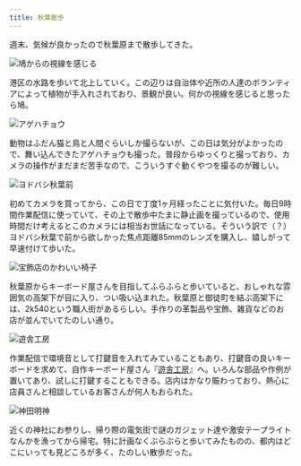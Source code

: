 ```yaml
---
title: 秋葉散歩
---
```

週末、気候が良かったので秋葉原まで散歩してきた。

![](https://lh4.googleusercontent.com/t0uItDe9oMnCwn-MzKzLM-54tUvWe54W-mzL7hWCH_4n2ndImrwT3rPVP8l5qaNBNlvHaR3TCO_zD6d3aHXzszSgiV1qQEaxlgyLNovLkG4A2pOYJCP0wqqUiI5Fxii5fEZpGhdn7wJWi9jfG6hF465jTqZqW1bdeyVMUWNUg8tIHrxtb5Z1rPoS1w "鳩からの視線を感じる")

港区の水路を歩いて北上していく。この辺りは自治体や近所の人達のボランティアによって植物が手入れされており、景観が良い。何かの視線を感じると思ったら鳩。

![](https://lh4.googleusercontent.com/T8x_SuZ7viZH0fKyBK23Xdr1RI43D7KMB5TeFpcM_F2kggjqUpYhSF-0GxU49H6GZcjzip8a5NuKy9FgDq1yLrk_IXJpoF5KdG97HONlJre-8_hdSraQKL0-BjKGD5K3J9ImV5Y2xbTgeRh1vjneZodgy8wM4Kcun_ZAaGuGquEJLVmoGSIADANY_A "アゲハチョウ")

動物はふだん猫と鳥と人間ぐらいしか撮らないが、この日は気分がよかったので、舞い込んできたアゲハチョウも撮った。普段からゆっくりと撮っており、カメラの操作がまだまだ苦手なので、こういうすぐ動くやつを撮るのが難しい。

![](https://lh4.googleusercontent.com/Kdwce6GjNbIbFfPE9wmfx5VVf8LpdwEbl2QqNRmDZzHTM_Y3xygqRPE0BPQ_yHK6ziJTcxX3bkEg-Yg8MZqNvmWvjH5X1Z3g4UKnL2DJQzP6mGyeXZPRnt3UIHP3Sw58Fs4obAR11g0JLEwK5FJ-oy_oi4HgDi7AHLgDf86sQO0MxQe5OBNhFBXPMg "ヨドバシ秋葉前")

初めてカメラを買ってから、この日で丁度1ヶ月経ったことに気付いた。毎日9時間作業配信に使っていて、その上で散歩中たまに静止画を撮っているので、使用時間だけ考えるとこのカメラには相当お世話になっている。そういう訳で（？）ヨドバシ秋葉で前から欲しかった焦点距離85mmのレンズを購入し、嬉しがって早速付けて歩いた。

![](https://lh5.googleusercontent.com/tpyZobIbNfGqsm8AcZTX2Qcuen_fUTHTBUxbmGBqI47aAR6yfYjEcQBUNOhyxtl0DFn33fSbKQTeAWkDKhYiYz4dgVgCPAmIkQVFLsRhqWkvp4vuT873aU75wk7tLuxSeoZZowlS7aaZCQElgzPmtKtUVARElAc2J_0V4FKCYLhRRdd9f9XJwxbNKA "宝飾店のかわいい椅子")

秋葉原からキーボード屋さんを目指してふらふらと歩いていると、おしゃれな雰囲気の高架下が目に入り、つい吸い込まれた。秋葉原と御徒町を結ぶ高架下には、2k540という職人街があるらしい。手作りの革製品や宝飾、雑貨などのお店が並んでいてたのしい通り。

![](https://lh6.googleusercontent.com/3uGJDZNcxLpsLEIdXW7ykWKv5Wa0pyEXB9W-abKf7MBy6lzQ4xj4i6VkVe0yqxc0TF6f16wOHrRZl1pwiQmtxSDZEJ3nx86zZVVBae7L1ryBOW2rCo81w_ERLYJs1rg4GRwWieyDffBDPHaToYIPq5aYjQyg53mI6E335rqRnhMl8Lomuy5eXhLPKw "遊舎工房")

作業配信で環境音として打鍵音を入れてみていることもあり、打鍵音の良いキーボードを求めて、自作キーボード屋さん『[遊舎工房](https://yushakobo.jp/)』へ。いろんな部品や作例が置いてあり、試しに打鍵することもできる。店内はかなり賑わっており、熱心に店員さんと相談しているお客さんが何人もおられた。

![](https://lh3.googleusercontent.com/yMNJ0PTUMe7Knk7jSA_wtMtDhrjhxdN621V92xh36EYbaflBhFnykGt4cfDA-W-7OQuOmVpvi8a5_jUD2vsiIDBvhq-bGnaWOpgh8DxsitIMUpoW_6iKCo1RMoav3hmbu-15UGWTScp_L2LmOOONN9QCD-szh3oWpblCb4B41pA9-Dn4hMwwc8mjkg "神田明神")

近くの神社にお参りし、帰り際の電気街で謎のガジェット達や激安テープライトなんかを漁ってから帰宅。特に計画なくぶらぶらと歩いてみたものの、都内はどこにいっても見どころが多く、たのしい散歩だった。
